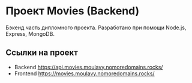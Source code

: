 # Проект Movies (Backend)
Бэкенд часть дипломного проекта. Разработано при помощи Node.js, Express, MongoDB. 

## Ссылки на проект
* Backend https://api.movies.moulavy.nomoredomains.rocks/
* Frontend https://movies.moulavy.nomoredomains.rocks/
